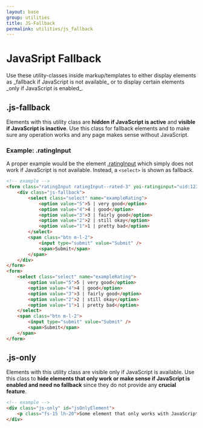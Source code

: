 ```yaml
---
layout: base
group: utilities
title: JS-Fallback
permalink: utilities/js_fallback
---
```


# JavaSript Fallback

<p class="intro">Use these utility-classes inside markup/templates to either display elements as _fallback if JavaScript is not available_ or to display certain elements  _only if JavaScript is enabled_.</p>

## .js-fallback

Elements with this utility class are **hidden if JavaScript is active** and **visible if JavaScript is inactive**. Use this class for fallback elements and to make sure any operation works and any page makes sense without JavaScript.

### Example: .ratingInput

A proper example would be the element [.ratingInput](/pages/elements/ratingInput.html) which simply does not work if JavaScript is not available. Instead, a `<select>` is shown as fallback.

```html
<!-- example -->
<form class="ratingInput ratingInput--rated-3" yoi-ratinginput="uid:1234; score:3;">
    <div class="js-fallback">
        <select class="select" name="exampleRating">
            <option value="5">5 | very good</option>
            <option value="4">4 | good</option>
            <option value="3">3 | fairly good</option>
            <option value="2">2 | still okay</option>
            <option value="1">1 | pretty bad</option>
        </select>
        <span class="btn m-l-2">
            <input type="submit" value="Submit" />
            <span>Submit</span>
        </span>
    </div>
</form>
<form>
    <select class="select" name="exampleRating">
        <option value="5">5 | very good</option>
        <option value="4">4 | good</option>
        <option value="3">3 | fairly good</option>
        <option value="2">2 | still okay</option>
        <option value="1">1 | pretty bad</option>
    </select>
    <span class="btn m-l-2">
        <input type="submit" value="Submit" />
        <span>Submit</span>
    </span>
</form>
```

## .js-only

Elements with this utility class are visible only if JavaScript is available. Use this class to **hide elements that only work or make sense if JavaScript is enabled and need no fallback** since they do not provide any **crucial feature**.

```html
<!-- example -->
<div class="js-only" id="jsOnlyElement">
    <p class="fs-15 lh-20">Some element that only works with JavaScript enabled.</p>
</div>
```

<script>
    $(function () {
        var element = $("#jsOnlyElement");
        (function(){
            element
                .fadeIn("slow")
                .animate({ marginLeft: 200 }, 1000)
                .animate({ marginLeft: 0 },   1000)
                .fadeOut("slow", arguments.callee);
        }());
    });
</script>